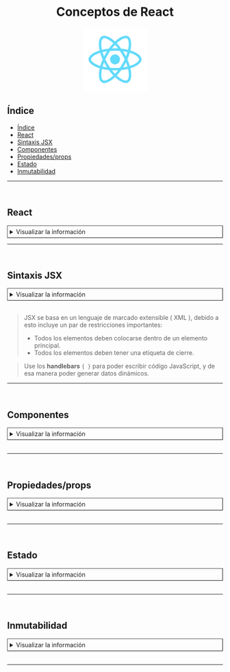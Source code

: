 <h1 align="center" >Conceptos de React</h1>

<div align="center">
<img src="https://raw.githubusercontent.com/github/explore/80688e429a7d4ef2fca1e82350fe8e3517d3494d/topics/react/react.png" width=150 alt="React-logo"/>
</div>

## Índice


- [Índice](#índice)
- [React](#react)
- [Sintaxis JSX](#sintaxis-jsx)
- [Componentes](#componentes)
- [Propiedades/props](#propiedadesprops)
- [Estado](#estado)
- [Inmutabilidad](#inmutabilidad)

---

<br/>

## React

<details style="border: 1px outset #444; padding:5px;cursor:pointer" >
<summary>Visualizar la información</summary>
<br/>

- [React](https://es.reactjs.org/), es una biblioteca de JavaScript para construir interfaces de usuario.

- Es **declarativo**

- Se basa en **componentes**

- Tiene el objetivo de facilitar el desarrollo de aplicaciones de una sola página ( Simple Page Aplication )

- Fue creada por Facebook, es de código abierto, es mantenida por la comunidad de software libre y por Facebook.
</details>

---
<br/>

## Sintaxis JSX

<details style="border: 1px outset #444; padding:5px;cursor:pointer">
<summary>Visualizar la información</summary>
<br/>

- React usa una sintaxis especial conocida como XML de JavaScript ( **JSX** ).

- JSX le permite integrar HTML y JavaScript en un mismo archivo e incluso en una misma línea de código.

- Usando **JSX** puede basarse en la sintaxis de JavaScript para inyectar la lógica de su aplicación dentro de "elementos HTML".

</details>

<br/>

> JSX se basa en un lenguaje de marcado extensible ( XML ), debido a esto incluye un par de restricciones importantes:  
> - Todos los elementos deben colocarse dentro de un elemento principal.
> - Todos los elementos deben tener una etiqueta de cierre.

> Use los **handlebars**  `{ }` para poder escribir código JavaScript, y de esa manera poder generar datos dinámicos.

---
<br/>

## Componentes

<details style="border: 1px outset #444; padding:5px;cursor:pointer" >
  <summary>Visualizar la información</summary>
  <br/>

- El desarrollo de React se basa en componentes

- Los componentes se usan para dividir lógicamente la aplicación ( **modularidad** ).

- Los componentes son unidades independientes que estan diseñados para **reutilización de código** y para la **modularidad**

- Se puede crear componentes utilizando funciones o clases.

- Todos los componentes de **React** deben actuar como **funciones puras** respecto a sus **props**, lo cual significa que , las **props** no se deben modificar dentro de las funciones (componentes), solo se deben usar para leer su valor o contenido

</details>
<br/>

---

<br/>

## Propiedades/props

<details style="border: 1px outset #444; padding:5px;cursor:pointer">
<summary>Visualizar la información</summary>
<br/>

- > Las props, son valores **inmutables**, es decir, son de solo **lectura** ( no se puede modificar el valor de las props ).

- Las props, almacenan todos los atributos que le pases al componente en un **objeto**, es decir, una sola variable almacena todos los atributos, una opción para obtener esos datos sería utilizar la desestructuración.

- Gracias a las **props** existe la posibilidad de que el comportamiento y la interfaz de nuestros componentes cambien.

</details>
<br/>

---

<br/>

## Estado

<details style="border: 1px outset #444; padding:5px;cursor:pointer">
<summary>Visualizar la información</summary>
<br/>

- **El estado** almacena los datos que esperamos cambiar durante el ciclo de vida de la aplicación.

- Básicamente, si el valor puede cambiar, debe formar parte del estado de la aplicación.

- **El estado** *son* los datos que se pueden cambiar y compartir entre los componentes de la aplicación.

- Cualquier **tipo de datos** u **objetos** de JavaScript se pueden registrar como estado en React.

- >**React** administra el **estado** de varias maneras. Una de las principales formas es mediante los **Hooks**

</details>
<br/>

---
<br/>

## Inmutabilidad

<details style="border: 1px outset #444; padding:5px;cursor:pointer">
<summary>Visualizar la información</summary>
<br/>

- Uno de los principios básicos de React es el concepto de inmutabilidad.

- La **inmutabilidad** significa que los valores no se actualizan, sino que se establecen en nuevas copias de los datos.

- El **estado** en React es inmutable, eso significa que cuando se invoca la función actualizadora del estado, la variable que almacena el estado no se modifica, en lugar de eso, se crea una copia nueva.

- Al mantener el estado inmutable, **React** puede determinar mejor lo que ha cambiado, ya que los valores originales siguen existiendo. Este uso continuo de nuevas copias permite almacenar el historial o aplicar otras funciones avanzadas.

</details>
<br/>

---
<br/>
